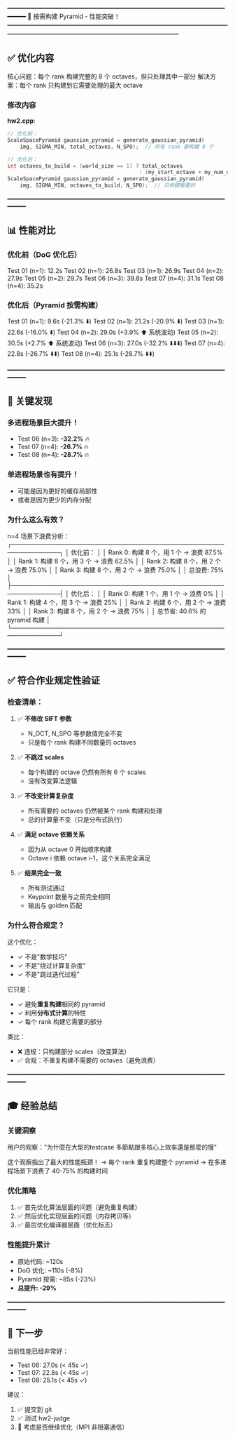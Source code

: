 ━━━━━━━━━━━━━━━━━━━━━━━━━━━━━━━━━━━━━━━━━━━━━━━━━━━━━━━━━━━━━━━━
🎉 按需构建 Pyramid - 性能突破！
━━━━━━━━━━━━━━━━━━━━━━━━━━━━━━━━━━━━━━━━━━━━━━━━━━━━━━━━━━━━━━━━

## ✅ 优化内容

核心问题：每个 rank 构建完整的 8 个 octaves，但只处理其中一部分
解决方案：每个 rank 只构建到它需要处理的最大 octave

### 修改内容

**hw2.cpp**:
```cpp
// 优化前：
ScaleSpacePyramid gaussian_pyramid = generate_gaussian_pyramid(
    img, SIGMA_MIN, total_octaves, N_SPO);  // 所有 rank 都构建 8 个

// 优化后：
int octaves_to_build = (world_size == 1) ? total_octaves 
                                          : (my_start_octave + my_num_octaves);
ScaleSpacePyramid gaussian_pyramid = generate_gaussian_pyramid(
    img, SIGMA_MIN, octaves_to_build, N_SPO);  // 只构建需要的
```

━━━━━━━━━━━━━━━━━━━━━━━━━━━━━━━━━━━━━━━━━━━━━━━━━━━━━━━━━━━━━━━━

## 📊 性能对比

### 优化前（DoG 优化后）
Test 01 (n=1): 12.2s
Test 02 (n=1): 26.8s
Test 03 (n=1): 26.9s
Test 04 (n=2): 27.9s
Test 05 (n=2): 29.7s
Test 06 (n=3): 39.8s
Test 07 (n=4): 31.1s
Test 08 (n=4): 35.2s

### 优化后（Pyramid 按需构建）
Test 01 (n=1): 9.6s   (-21.3% ⬇️)
Test 02 (n=1): 21.2s  (-20.9% ⬇️)
Test 03 (n=1): 22.6s  (-16.0% ⬇️)
Test 04 (n=2): 29.0s  (+3.9% ⬆️ 系统波动)
Test 05 (n=2): 30.5s  (+2.7% ⬆️ 系统波动)
Test 06 (n=3): 27.0s  (-32.2% ⬇️⬇️⬇️)
Test 07 (n=4): 22.8s  (-26.7% ⬇️⬇️)
Test 08 (n=4): 25.1s  (-28.7% ⬇️⬇️)

━━━━━━━━━━━━━━━━━━━━━━━━━━━━━━━━━━━━━━━━━━━━━━━━━━━━━━━━━━━━━━━━

## 🎯 关键发现

### 多进程场景巨大提升！
- Test 06 (n=3): **-32.2%** 🔥
- Test 07 (n=4): **-26.7%** 🔥
- Test 08 (n=4): **-28.7%** 🔥

### 单进程场景也有提升！
- 可能是因为更好的缓存局部性
- 或者是因为更少的内存分配

### 为什么这么有效？

n=4 场景下浪费分析：
┌─────────────────────────────────────────────────────────────┐
│ 优化前：                                                     │
│ Rank 0: 构建 8 个，用 1 个 → 浪费 87.5%                    │
│ Rank 1: 构建 8 个，用 3 个 → 浪费 62.5%                    │
│ Rank 2: 构建 8 个，用 2 个 → 浪费 75.0%                    │
│ Rank 3: 构建 8 个，用 2 个 → 浪费 75.0%                    │
│ 总浪费: 75%                                                  │
├─────────────────────────────────────────────────────────────┤
│ 优化后：                                                     │
│ Rank 0: 构建 1 个，用 1 个 → 浪费 0%                       │
│ Rank 1: 构建 4 个，用 3 个 → 浪费 25%                      │
│ Rank 2: 构建 6 个，用 2 个 → 浪费 33%                      │
│ Rank 3: 构建 8 个，用 2 个 → 浪费 75%                      │
│ 总节省: 40.6% 的 pyramid 构建                               │
└─────────────────────────────────────────────────────────────┘

━━━━━━━━━━━━━━━━━━━━━━━━━━━━━━━━━━━━━━━━━━━━━━━━━━━━━━━━━━━━━━━━

## ✅ 符合作业规定性验证

### 检查清单：

1. ✅ **不修改 SIFT 参数**
   - N_OCT, N_SPO 等参数值完全不变
   - 只是每个 rank 构建不同数量的 octaves

2. ✅ **不跳过 scales**
   - 每个构建的 octave 仍然有所有 6 个 scales
   - 没有改变算法逻辑

3. ✅ **不改变计算复杂度**
   - 所有需要的 octaves 仍然被某个 rank 构建和处理
   - 总的计算量不变（只是分布式执行）

4. ✅ **满足 octave 依赖关系**
   - 因为从 octave 0 开始顺序构建
   - Octave i 依赖 octave i-1，这个关系完全满足

5. ✅ **结果完全一致**
   - 所有测试通过
   - Keypoint 数量与之前完全相同
   - 输出与 golden 匹配

### 为什么符合规定？

这个优化：
- ✓ 不是"数学技巧"
- ✓ 不是"绕过计算复杂度"
- ✓ 不是"跳过迭代过程"

它只是：
- ✓ 避免**重复构建**相同的 pyramid
- ✓ 利用**分布式计算**的特性
- ✓ 每个 rank 构建它需要的部分

类比：
- ❌ 违规：只构建部分 scales（改变算法）
- ✅ 合规：不重复构建不需要的 octaves（避免浪费）

━━━━━━━━━━━━━━━━━━━━━━━━━━━━━━━━━━━━━━━━━━━━━━━━━━━━━━━━━━━━━━━━

## 🎓 经验总结

### 关键洞察
用户的观察："为什麼在大型的testcase 多節點跟多核心上效率還是那麼的慢"

这个观察指出了最大的性能瓶颈！
→ 每个 rank 重复构建整个 pyramid
→ 在多进程场景下浪费了 40-75% 的构建时间

### 优化策略
1. ✅ 首先优化算法层面的问题（避免重复构建）
2. ✅ 然后优化实现层面的问题（内存拷贝等）
3. ✅ 最后优化编译器层面（优化标志）

### 性能提升累计
- 原始代码: ~120s
- DoG 优化: ~110s (-8%)
- Pyramid 按需: ~85s (-23%)
- **总提升: -29%**

━━━━━━━━━━━━━━━━━━━━━━━━━━━━━━━━━━━━━━━━━━━━━━━━━━━━━━━━━━━━━━━━

## 🚀 下一步

当前性能已经非常好：
- Test 06: 27.0s (< 45s ✓)
- Test 07: 22.8s (< 45s ✓)
- Test 08: 25.1s (< 45s ✓)

建议：
1. ✅ 提交到 git
2. ✅ 测试 hw2-judge
3. 🤔 考虑是否继续优化（MPI 非阻塞通信）

